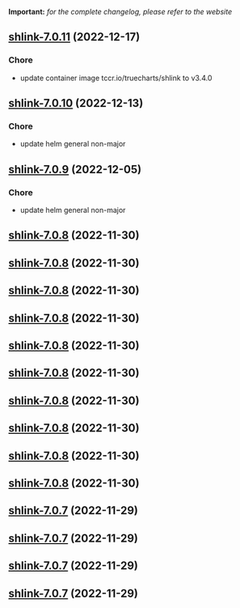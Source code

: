 **Important:**
*for the complete changelog, please refer to the website*




## [shlink-7.0.11](https://github.com/truecharts/charts/compare/shlink-web-client-5.0.5...shlink-7.0.11) (2022-12-17)

### Chore

- update container image tccr.io/truecharts/shlink to v3.4.0
  
  


## [shlink-7.0.10](https://github.com/truecharts/charts/compare/shlink-web-client-5.0.4...shlink-7.0.10) (2022-12-13)

### Chore

- update helm general non-major
  
  


## [shlink-7.0.9](https://github.com/truecharts/charts/compare/shlink-web-client-5.0.3...shlink-7.0.9) (2022-12-05)

### Chore

- update helm general non-major
  
  


## [shlink-7.0.8](https://github.com/truecharts/charts/compare/shlink-7.0.6...shlink-7.0.8) (2022-11-30)




## [shlink-7.0.8](https://github.com/truecharts/charts/compare/shlink-7.0.6...shlink-7.0.8) (2022-11-30)




## [shlink-7.0.8](https://github.com/truecharts/charts/compare/shlink-7.0.6...shlink-7.0.8) (2022-11-30)




## [shlink-7.0.8](https://github.com/truecharts/charts/compare/shlink-7.0.6...shlink-7.0.8) (2022-11-30)




## [shlink-7.0.8](https://github.com/truecharts/charts/compare/shlink-7.0.6...shlink-7.0.8) (2022-11-30)




## [shlink-7.0.8](https://github.com/truecharts/charts/compare/shlink-7.0.6...shlink-7.0.8) (2022-11-30)




## [shlink-7.0.8](https://github.com/truecharts/charts/compare/shlink-7.0.6...shlink-7.0.8) (2022-11-30)




## [shlink-7.0.8](https://github.com/truecharts/charts/compare/shlink-7.0.6...shlink-7.0.8) (2022-11-30)




## [shlink-7.0.8](https://github.com/truecharts/charts/compare/shlink-7.0.6...shlink-7.0.8) (2022-11-30)




## [shlink-7.0.8](https://github.com/truecharts/charts/compare/shlink-7.0.6...shlink-7.0.8) (2022-11-30)




## [shlink-7.0.7](https://github.com/truecharts/charts/compare/shlink-7.0.6...shlink-7.0.7) (2022-11-29)




## [shlink-7.0.7](https://github.com/truecharts/charts/compare/shlink-7.0.6...shlink-7.0.7) (2022-11-29)




## [shlink-7.0.7](https://github.com/truecharts/charts/compare/shlink-7.0.6...shlink-7.0.7) (2022-11-29)




## [shlink-7.0.7](https://github.com/truecharts/charts/compare/shlink-7.0.6...shlink-7.0.7) (2022-11-29)
